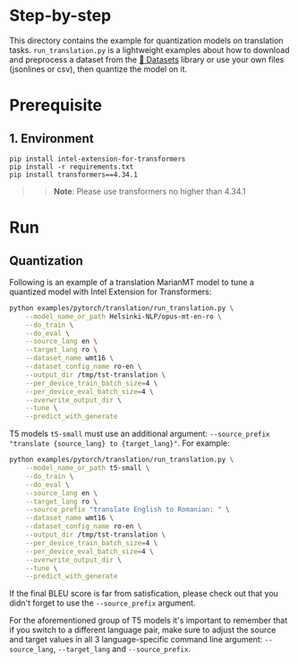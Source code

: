 Step-by-step
============

This directory contains the example for quantization models on translation tasks. `run_translation.py` is a lightweight examples about how to download and preprocess a dataset from the [🤗 Datasets](https://github.com/huggingface/datasets) library or use your own files (jsonlines or csv), then quantize the model on it.

# Prerequisite​

## 1. Environment
```
pip install intel-extension-for-transformers
pip install -r requirements.txt
pip install transformers==4.34.1
```
>>**Note**: Please use transformers no higher than 4.34.1


# Run

## Quantization

Following is an example of a translation MarianMT model to tune a quantized model with Intel Extension for Transformers:

```bash
python examples/pytorch/translation/run_translation.py \
    --model_name_or_path Helsinki-NLP/opus-mt-en-ro \
    --do_train \
    --do_eval \
    --source_lang en \
    --target_lang ro \
    --dataset_name wmt16 \
    --dataset_config_name ro-en \
    --output_dir /tmp/tst-translation \
    --per_device_train_batch_size=4 \
    --per_device_eval_batch_size=4 \
    --overwrite_output_dir \
    --tune \
    --predict_with_generate
```


T5 models `t5-small` must use an additional argument: `--source_prefix "translate {source_lang} to {target_lang}"`. For example:

```bash
python examples/pytorch/translation/run_translation.py \
    --model_name_or_path t5-small \
    --do_train \
    --do_eval \
    --source_lang en \
    --target_lang ro \
    --source_prefix "translate English to Romanian: " \
    --dataset_name wmt16 \
    --dataset_config_name ro-en \
    --output_dir /tmp/tst-translation \
    --per_device_train_batch_size=4 \
    --per_device_eval_batch_size=4 \
    --overwrite_output_dir \
    --tune \
    --predict_with_generate
```

If the final BLEU score is far from satisfication, please check out that you didn't forget to use the `--source_prefix` argument.

For the aforementioned group of T5 models it's important to remember that if you switch to a different language pair, make sure to adjust the source and target values in all 3 language-specific command line argument: `--source_lang`, `--target_lang` and `--source_prefix`.
